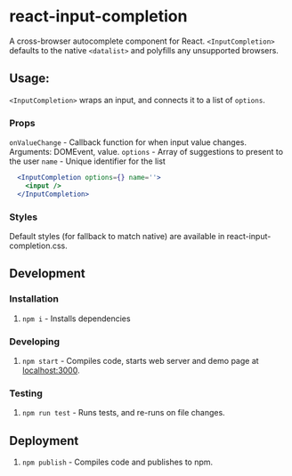 # react-input-completion
A cross-browser autocomplete component for React. `<InputCompletion>` defaults to the native `<datalist>` and polyfills any unsupported browsers.

## Usage:

`<InputCompletion>` wraps an input, and connects it to a list of `options`.

### Props
  `onValueChange` - Callback function for when input value changes. Arguments: DOMEvent, value.
  `options` - Array of suggestions to present to the user
  `name` -  Unique identifier for the list

```jsx
  <InputCompletion options={} name=''>
    <input />
  </InputCompletion>
```

### Styles
Default styles (for fallback to match native) are available in react-input-completion.css.

## Development

### Installation

1. `npm i` - Installs dependencies

### Developing

1. `npm start` - Compiles code, starts web server and demo page at [localhost:3000](http://localhost:3000).

### Testing

1. `npm run test` - Runs tests, and re-runs on file changes.

## Deployment

1. `npm publish` - Compiles code and publishes to npm.
